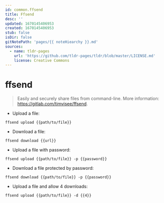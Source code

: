 ```yaml
---
id: common.ffsend
title: Ffsend
desc: ''
updated: 1670145406953
created: 1670145406953
stub: false
isDir: false
gitNotePath: 'pages/{{ noteHiearchy }}.md'
sources:
  - name: tldr-pages
    url: 'https://github.com/tldr-pages/tldr/blob/master/LICENSE.md'
    license: Creative Commons
---
```

# ffsend

> Easily and securely share files from command-line.
> More information: <https://gitlab.com/timvisee/ffsend>.

- Upload a file:

`ffsend upload {{path/to/file}}`

- Download a file:

`ffsend download {{url}}`

- Upload a file with password:

`ffsend upload {{path/to/file}} -p {{password}}`

- Download a file protected by password:

`ffsend download {{path/to/file}} -p {{password}}`

- Upload a file and allow 4 downloads:

`ffsend upload {{path/to/file}} -d {{4}}`

